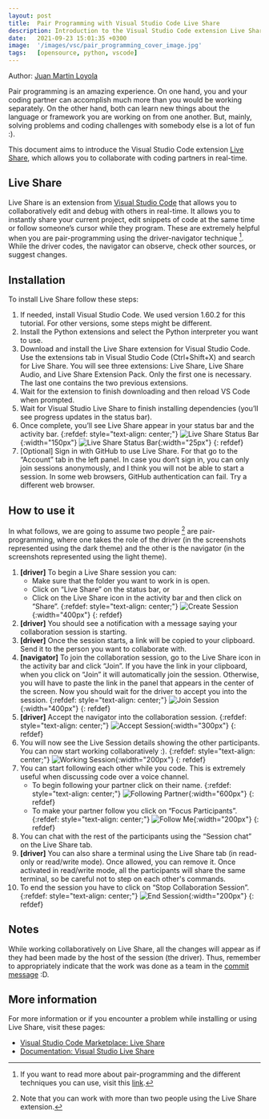 ```yaml
---
layout: post
title:  Pair Programming with Visual Studio Code Live Share
description: Introduction to the Visual Studio Code extension Live Share which allows you to edit snippets collaboratively.
date:   2021-09-23 15:01:35 +0300
image:  '/images/vsc/pair_programming_cover_image.jpg'
tags:   [opensource, python, vscode]
---
```


Author:  [Juan Martin Loyola](https://jmloyola.github.io/)

Pair programming is an amazing experience. On one hand, you and your coding partner can accomplish much more than you would be working separately. On the other hand, both can learn new things about the language or framework you are working on from one another. But, mainly, solving problems and coding challenges with somebody else is a lot of fun :).


This document aims to introduce the Visual Studio Code extension [Live Share](https://visualstudio.microsoft.com/services/live-share/), which allows you to collaborate with coding partners in real-time.

## Live Share
Live Share is an extension from [Visual Studio Code](https://code.visualstudio.com/) that allows you to collaboratively edit and debug with others in real-time. It allows you to instantly share your current project, edit snippets of code at the same time or follow someone’s cursor while they program.
These are extremely helpful when you are pair-programming using the driver-navigator technique [^1]. While the driver codes, the navigator can observe, check other sources, or suggest changes.

[^1]: If you want to read more about pair-programming and the different techniques you can use, visit this [link](https://medium.com/@weblab_tech/pair-programming-guide-a76ca43ff389).

## Installation
To install Live Share follow these steps:
1. If needed, install Visual Studio Code. We used version 1.60.2 for this tutorial. For other versions, some steps might be different.
2. Install the Python extensions and select the Python interpreter you want to use.
3. Download and install the Live Share extension for Visual Studio Code. Use the extensions tab in Visual Studio Code (Ctrl+Shift+X) and search for Live Share. You will see three extensions: Live Share, Live Share Audio, and Live Share Extension Pack. Only the first one is necessary. The last one contains the two previous extensions.
4. Wait for the extension to finish downloading and then reload VS Code when prompted.
5. Wait for Visual Studio Live Share to finish installing dependencies (you’ll see progress updates in the status bar).
6. Once complete, you’ll see Live Share appear in your status bar and the activity bar.
    {:refdef: style="text-align: center;"}
    ![Live Share Status Bar](/images/vsc/live_share_status_bar.png){:width="150px"}
    ![Live Share Status Bar](/images/vsc/live_share_activity_bar.png){:width="25px"}
    {: refdef}
7. [Optional] Sign in with GitHub to use Live Share. For that go to the “Account” tab in the left panel. In case you don’t sign in, you can only join sessions anonymously, and I think you will not be able to start a session. In some web browsers, GitHub authentication can fail. Try a different web browser.

## How to use it
In what follows, we are going to assume two people [^2] are pair-programming, where one takes the role of the driver (in the screenshots represented using the dark theme) and the other is the navigator (in the screenshots represented using the light theme).

[^2]: Note that you can work with more than two people using the Live Share extension.

1. **[driver]** To begin a Live Share session you can:
    - Make sure that the folder you want to work in is open.
    - Click on “Live Share” on the status bar, or
    - Click on the Live Share icon in the activity bar and then click on “Share”.
    {:refdef: style="text-align: center;"}
    ![Create Session](/images/vsc/create_session.png){:width="400px"}
    {: refdef}
2. **[driver]** You should see a notification with a message saying your collaboration session is starting.
3. **[driver]** Once the session starts, a link will be copied to your clipboard. Send it to the person you want to collaborate with.
4. **[navigator]** To join the collaboration session, go to the Live Share icon in the activity bar and click “Join”. If you have the link in your clipboard, when you click on “Join” it will automatically join the session. Otherwise, you will have to paste the link in the panel that appears in the center of the screen. Now you should wait for the driver to accept you into the session.
    {:refdef: style="text-align: center;"}
    ![Join Session](/images/vsc/join_session.png){:width="400px"}
    {: refdef}
5. **[driver]** Accept the navigator into the collaboration session.
    {:refdef: style="text-align: center;"}
    ![Accept Session](/images/vsc/accept_session.png){:width="300px"}
    {: refdef}
6. You will now see the Live Session details showing the other participants. You can now start working collaboratively :).
    {:refdef: style="text-align: center;"}
    ![Working Session](/images/vsc/working_session.png){:width="200px"}
    {: refdef}
7. You can start following each other while you code. This is extremely useful when discussing code over a voice channel.
    - To begin following your partner click on their name.
        {:refdef: style="text-align: center;"}
        ![Following Partner](/images/vsc/following_you.png){:width="600px"}
        {: refdef}
    - To make your partner follow you click on “Focus Participants”.
        {:refdef: style="text-align: center;"}
        ![Follow Me](/images/vsc/follow_me.png){:width="200px"}
        {: refdef}
8. You can chat with the rest of the participants using the “Session chat” on the Live Share tab.
9. **[driver]** You can also share a terminal using the Live Share tab (in read-only or read/write mode). Once allowed, you can remove it. Once activated in read/write mode, all the participants will share the same terminal, so be careful not to step on each other's commands.
10. To end the session you have to click on “Stop Collaboration Session”.
    {:refdef: style="text-align: center;"}
    ![End Session](/images/vsc/end_session.png){:width="200px"}
    {: refdef}

## Notes
While working collaboratively on Live Share, all the changes will appear as if they had been made by the host of the session (the driver). Thus, remember to appropriately indicate that the work was done as a team in the [commit message](https://docs.github.com/es/github/committing-changes-to-your-project/creating-and-editing-commits/creating-a-commit-with-multiple-authors) :D.

## More information
For more information or if you encounter a problem while installing or using Live Share, visit these pages:
- [Visual Studio Code Marketplace: Live Share](https://marketplace.visualstudio.com/items?itemName=MS-vsliveshare.vsliveshare)
- [Documentation: Visual Studio Live Share](https://docs.microsoft.com/en-us/visualstudio/liveshare/)
